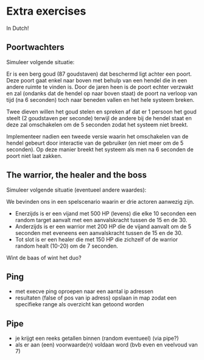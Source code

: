 # Extra exercises

In Dutch!


## Poortwachters

Simuleer volgende situatie: 

Er is een berg goud (87 goudstaven) dat beschermd ligt achter een poort. Deze poort gaat enkel naar boven met behulp van een hendel die in een andere ruimte te vinden is. Door de jaren heen is de poort echter verzwakt en zal (ondanks dat de hendel op naar boven staat) de poort na verloop van tijd (na 6 seconden) toch naar beneden vallen en het hele systeem breken. 

Twee dieven willen het goud stelen en spreken af dat er 1 persoon het goud steelt (2 goudstaven per seconde) terwijl de andere bij de hendel staat en deze zal omschakelen om de 5 seconden zodat het systeem niet breekt.

Implementeer nadien een tweede versie waarin het omschakelen van de hendel gebeurt door interactie van de gebruiker (en niet meer om de 5 seconden). Op deze manier breekt het systeem als men na 6 seconden de poort niet laat zakken.


## The warrior, the healer and the boss

Simuleer volgende situatie (eventueel andere waardes):

We bevinden ons in een spelscenario waarin er drie actoren aanwezig zijn. 
- Enerzijds is er een vijand met 500 HP (levens) die elke 10 seconden een random target aanvalt met een aanvalskracht tussen de 15 en de 30.
- Anderzijds is er een warrior met 200 HP die de vijand aanvalt om de 5 seconden met eveneens een aanvalskracht tussen de 15 en de 30.
- Tot slot is er een healer die met 150 HP die zichzelf of de warrior random healt (10-20) om de 7 seconden.

Wint de baas of wint het duo?


## Ping

- met execve ping oproepen naar een aantal ip adressen
- resultaten (false of pos van ip adress) opslaan in map zodat een specifieke range als overzicht kan getoond worden 



## Pipe 

- je krijgt een reeks getallen binnen (random eventueel) (via pipe?)
- als er aan (een) voorwaarde(n) voldaan word (bvb even en veelvoud van 7)
